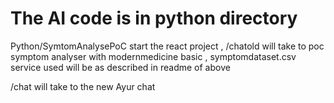 # The AI code is in python directory 
Python/SymtomAnalysePoC
start the react project , 
/chatold will take to poc symptom analyser with modernmedicine basic , symptomdataset.csv
service used will be as described in readme of above  

/chat will take to the new Ayur chat 
